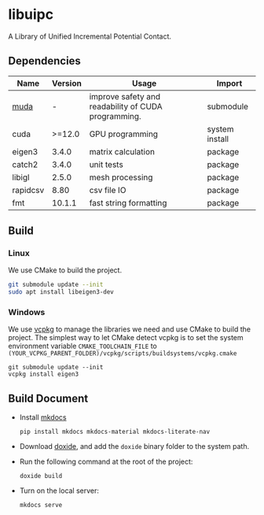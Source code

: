 # libuipc
A Library of Unified Incremental Potential Contact.

## Dependencies

| Name                                   | Version | Usage                                               | Import         |
| -------------------------------------- | ------- | --------------------------------------------------- | -------------- |
| [muda](https://github.com/MuGdxy/muda) | -       | improve safety and readability of CUDA programming. | submodule      |
| cuda                                   | >=12.0  | GPU programming                                     | system install |
| eigen3                                 | 3.4.0   | matrix calculation                                  | package        |
| catch2                                 | 3.4.0   | unit tests                                          | package        |
| libigl                                 | 2.5.0   | mesh processing                                     | package        |
| rapidcsv                               | 8.80    | csv file IO                                         | package        |
| fmt                                    | 10.1.1  | fast string formatting                              | package        |
## Build

### Linux

We use CMake to build the project.

```bash
git submodule update --init
sudo apt install libeigen3-dev
```


### Windows
We use [vcpkg](https://github.com/microsoft/vcpkg) to manage the libraries we need and use CMake to build the project. The simplest way to let CMake detect vcpkg is to set the system environment variable `CMAKE_TOOLCHAIN_FILE` to `(YOUR_VCPKG_PARENT_FOLDER)/vcpkg/scripts/buildsystems/vcpkg.cmake`

```shell
git submodule update --init
vcpkg install eigen3
```

## Build Document

- Install [mkdocs](https://www.mkdocs.org/)
    ```shell
    pip install mkdocs mkdocs-material mkdocs-literate-nav
    ```
    
- Download [doxide](https://www.doxide.org/installation/), and add the `doxide` binary folder to the system path.

- Run the following command at the root of the project:
    ```shell
    doxide build
    ```
    
- Turn on the local server:
    ```shell
    mkdocs serve
    ```


